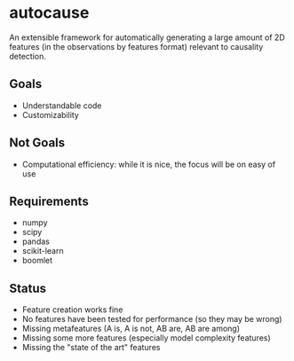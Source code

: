 autocause
=========

An extensible framework for automatically generating a large amount of 2D features (in the observations by features format) relevant to causality detection.

Goals
----
+ Understandable code
+ Customizability

Not Goals
-----
+ Computational efficiency: while it is nice, the focus will be on easy of use

Requirements
--------
+ numpy
+ scipy
+ pandas
+ scikit-learn
+ boomlet

Status
-----
+ Feature creation works fine
+ No features have been tested for performance (so they may be wrong)
+ Missing metafeatures (A is, A is not, AB are, AB are among)
+ Missing some more features (especially model complexity features)
+ Missing the "state of the art" features